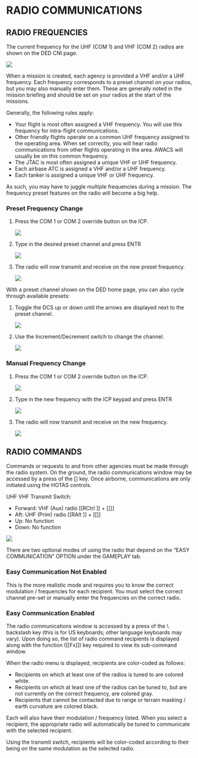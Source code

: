 # RADIO COMMUNICATIONS

## RADIO FREQUENCIES

The current frequency for the UHF (COM 1) and VHF (COM 2) radios are shown on the DED CNI page.

![](img/img-98-1-screen.jpg)


When a mission is created, each agency is provided a VHF and/or a UHF frequency. Each frequency
corresponds to a preset channel on your radios, but you may also manually enter them. These are generally
noted in the mission briefing and should be set on your radios at the start of the missions.

Generally, the following rules apply:

- Your flight is most often assigned a VHF frequency. You will use this frequency for intra-flight
communications.
- Other friendly flights operate on a common UHF frequency assigned to the operating area. When set
correctly, you will hear radio communications from other flights operating in the area. AWACS will
usually be on this common frequency.
- The JTAC is most often assigned a unique VHF or UHF frequency.
- Each airbase ATC is assigned a VHF and/or a UHF frequency.
- Each tanker is assigned a unique VHF or UHF frequency.

As such, you may have to juggle multiple frequencies during a mission. The frequency preset features on the
radio will become a big help.


### Preset Frequency Change

1. Press the COM 1 or COM 2 override button on the ICP.

    ![](img/img-99-1-screen.jpg)

2. Type in the desired preset channel and press ENTR

    ![](img/img-99-2-screen.jpg)

3. The radio will now transmit and receive on the new preset frequency.

    ![](img/img-99-3-screen.jpg)


With a preset channel shown on the DED home page, you can also cycle through available presets:

1. Toggle the DCS up or down until the arrows are displayed next to the preset channel.

    ![](img/img-99-4-screen.jpg)

2. Use the Increment/Decrement switch to change the channel.

    ![](img/img-99-5-screen.jpg)


### Manual Frequency Change

1. Press the COM 1 or COM 2 override button on the ICP.

    ![](img/img-100-1-screen.jpg)

2. Type in the new frequency with the ICP keypad and press ENTR

    ![](img/img-100-2-screen.jpg)

3. The radio will now transmit and receive on the new frequency.

    ![](img/img-100-3-screen.jpg)

## RADIO COMMANDS

Commands or requests to and from other agencies must be made through the radio system. On the ground, the
radio communications window may be accessed by a press of the [\] key. Once airborne, communications are
only initiated using the HOTAS controls.

UHF VHF Transmit Switch:

- Forward: VHF (Aux) radio [[RCtrl ]] + [[\]]
- Aft: UHF (Prim) radio [[RAlt ]] + [[\]]
- Up: No function
- Down: No function

![](img/img-101-1-screen.jpg)


There are two optional modes of using the radio that depend on the “EASY COMMUNICATION” OPTION under
the GAMEPLAY tab.


### Easy Communication Not Enabled

This is the more realistic mode and requires you to know the correct modulation / frequencies for each recipient.
You must select the correct channel pre-set or manually enter the frequencies on the correct radio.


### Easy Communication Enabled

The radio communications window is accessed by a press of the \ backslash key (this is for US keyboards;
other language keyboards may vary). Upon doing so, the list of radio command recipients is displayed along
with the function ([[Fx]]) key required to view its sub-command window.

When the radio menu is displayed, recipients are color-coded as follows:

- Recipients on which at least one of the radios is tuned to are colored white.
- Recipients on which at least one of the radios can be tuned to, but are not currently on the correct
frequency, are colored gray.
- Recipients that cannot be contacted due to range or terrain masking / earth curvature are colored
black.

Each will also have their modulation / frequency listed. When you select a recipient, the appropriate radio will
automatically be tuned to communicate with the selected recipient.

Using the transmit switch, recipients will be color-coded according to their being on the same modulation as the
selected radio.

